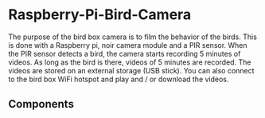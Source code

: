 # Raspberry-Pi-Bird-Camera

The purpose of the bird box camera is to film the behavior of the birds. This is done with a Raspberry pi, noir camera module and a PIR sensor.
When the PIR sensor detects a bird, the camera starts recording 5 minutes of videos. As long as the bird is there, videos of 5 minutes are recorded. 
The videos are stored on an external storage (USB stick). You can also connect to the bird box WiFi hotspot and play and / or download the videos.

## Components
